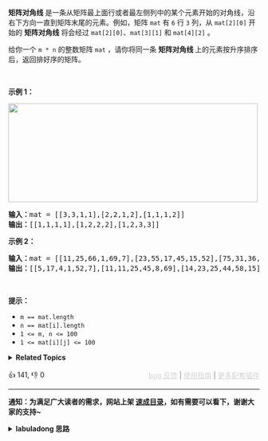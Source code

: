 <p><strong>矩阵对角线</strong> 是一条从矩阵最上面行或者最左侧列中的某个元素开始的对角线，沿右下方向一直到矩阵末尾的元素。例如，矩阵 <code>mat</code> 有 <code>6</code> 行 <code>3</code> 列，从 <code>mat[2][0]</code> 开始的 <strong>矩阵对角线</strong> 将会经过 <code>mat[2][0]</code>、<code>mat[3][1]</code> 和 <code>mat[4][2]</code> 。</p>

<p>给你一个&nbsp;<code>m * n</code>&nbsp;的整数矩阵&nbsp;<code>mat</code>&nbsp;，请你将同一条 <strong>矩阵对角线 </strong>上的元素按升序排序后，返回排好序的矩阵。</p>

<p>&nbsp;</p>

<p><strong>示例 1：</strong></p>

<p><img alt="" src="https://assets.leetcode-cn.com/aliyun-lc-upload/uploads/2020/01/25/1482_example_1_2.png" style="height: 198px; width: 500px;" /></p>

<pre>
<strong>输入：</strong>mat = [[3,3,1,1],[2,2,1,2],[1,1,1,2]]
<strong>输出：</strong>[[1,1,1,1],[1,2,2,2],[1,2,3,3]]
</pre>

<p><strong>示例 2：</strong></p>

<pre>
<strong>输入：</strong>mat = [[11,25,66,1,69,7],[23,55,17,45,15,52],[75,31,36,44,58,8],[22,27,33,25,68,4],[84,28,14,11,5,50]]
<strong>输出：</strong>[[5,17,4,1,52,7],[11,11,25,45,8,69],[14,23,25,44,58,15],[22,27,31,36,50,66],[84,28,75,33,55,68]]
</pre>

<p>&nbsp;</p>

<p><strong>提示：</strong></p>

<ul> 
 <li><code>m ==&nbsp;mat.length</code></li> 
 <li><code>n ==&nbsp;mat[i].length</code></li> 
 <li><code>1 &lt;= m, n&nbsp;&lt;= 100</code></li> 
 <li><code>1 &lt;= mat[i][j] &lt;= 100</code></li> 
</ul>

<details><summary><strong>Related Topics</strong></summary>数组 | 矩阵 | 排序</details><br>

<div>👍 141, 👎 0<span style='float: right;'><span style='color: gray;'><a href='https://github.com/labuladong/fucking-algorithm/issues' target='_blank' style='color: lightgray;text-decoration: underline;'>bug 反馈</a> | <a href='https://labuladong.online/algo/fname.html?fname=jb插件简介' target='_blank' style='color: lightgray;text-decoration: underline;'>使用指南</a> | <a href='https://labuladong.online/algo/' target='_blank' style='color: lightgray;text-decoration: underline;'>更多配套插件</a></span></span></div>

<div id="labuladong"><hr>

**通知：为满足广大读者的需求，网站上架 [速成目录](https://labuladong.online/algo/intro/quick-learning-plan/)，如有需要可以看下，谢谢大家的支持~**

<details><summary><strong>labuladong 思路</strong></summary>


<div id="labuladong_solution_zh">

## 基本思路

这题非常有意思，按照对角线操作二维数组是需要技巧的，即你如何快速判断两个元素坐标是否在同一个对角线上？

**直接说结论：在同一个对角线上的元素，其横纵坐标之差是相同的**。你画图看看，或者稍微想想就能明白：右下角走一步横纵坐标都会加一，所以他们的差肯定不会变。

有了这个规律辅助，这道题就很容易做了，我直接用一个哈希表把每个对角线的元素存起来，想办法排序，最后放回二维矩阵上即可。

如何排序数组呢？借助有序数据结构或者用标准库的排序函数都行，这里我就用标准库的排序函数好了，不过考虑到数组的操作效率，所以我需要从最后删除元素。

具体的解法看代码吧，更多有技巧性的二维矩阵操作参见 [二维数组的花式遍历](https://labuladong.online/algo/practice-in-action/2d-array-traversal-summary/)。

**详细题解**：
  - [【练习】数组双指针经典习题](https://labuladong.online/algo/problem-set/array-two-pointers/)

</div>





<div id="solution">

## 解法代码



<div class="tab-panel"><div class="tab-nav">
<button data-tab-item="cpp" class="tab-nav-button btn " data-tab-group="default" onclick="switchTab(this)">cpp🤖</button>

<button data-tab-item="python" class="tab-nav-button btn " data-tab-group="default" onclick="switchTab(this)">python🤖</button>

<button data-tab-item="java" class="tab-nav-button btn active" data-tab-group="default" onclick="switchTab(this)">java🟢</button>

<button data-tab-item="go" class="tab-nav-button btn " data-tab-group="default" onclick="switchTab(this)">go🤖</button>

<button data-tab-item="javascript" class="tab-nav-button btn " data-tab-group="default" onclick="switchTab(this)">javascript🤖</button>
</div><div class="tab-content">
<div data-tab-item="cpp" class="tab-item " data-tab-group="default"><div class="highlight">

```cpp
// 注意：cpp 代码由 chatGPT🤖 根据我的 java 代码翻译。
// 本代码的正确性已通过力扣验证，如有疑问，可以对照 java 代码查看。

#include <vector>
#include <unordered_map>
#include <algorithm>
#include <list>

class Solution {
public:
    std::vector<std::vector<int>> diagonalSort(std::vector<std::vector<int>>& mat) {
        int m = mat.size(), n = mat[0].size();

        // 存储所有对角线的元素列表
        std::unordered_map<int, std::list<int>> diagonals;

        for (int i = 0; i < m; i++) {
            for (int j = 0; j < n; j++) {
                // 横纵坐标之差可以作为一条对角线的 ID
                int diagonalID = i - j;
                diagonals[diagonalID].push_back(mat[i][j]);
            }
        }

        // 从数组末尾删除元素效率较高，所以我们把 ArrayList 倒序排序
        for (auto& diagonal : diagonals) {
            diagonal.second.sort(std::greater<int>());
        }

        // 把排序结果回填二维矩阵
        for (int i = 0; i < m; i++) {
            for (int j = 0; j < n; j++) {
                std::list<int>& diagonal = diagonals[i - j];
                mat[i][j] = diagonal.back();
                diagonal.pop_back();
            }
        }

        return mat;
    }
};
```

</div></div>

<div data-tab-item="python" class="tab-item " data-tab-group="default"><div class="highlight">

```python
# 注意：python 代码由 chatGPT🤖 根据我的 java 代码翻译。
# 本代码的正确性已通过力扣验证，如有疑问，可以对照 java 代码查看。

class Solution:
    def diagonalSort(self, mat: List[List[int]]) -> List[List[int]]:
        m, n = len(mat), len(mat[0])

        # 存储所有对角线的元素列表
        diagonals = {}

        for i in range(m):
            for j in range(n):
                # 横纵坐标之差可以作为一条对角线的 ID
                diagonalID = i - j
                if diagonalID not in diagonals:
                    diagonals[diagonalID] = []
                diagonals[diagonalID].append(mat[i][j])

        # 从数组末尾删除元素效率较高，所以我们把 ArrayList 倒序排序
        for diagonal in diagonals.values():
            diagonal.sort(reverse=True)

        # 把排序结果回填二维矩阵
        for i in range(m):
            for j in range(n):
                diagonal = diagonals[i - j]
                mat[i][j] = diagonal.pop()

        return mat
```

</div></div>

<div data-tab-item="java" class="tab-item active" data-tab-group="default"><div class="highlight">

```java
class Solution {
    public int[][] diagonalSort(int[][] mat) {
        int m = mat.length, n = mat[0].length;

        // 存储所有对角线的元素列表
        HashMap<Integer, ArrayList<Integer>> diagonals = new HashMap<>();

        for (int i = 0; i < m; i++) {
            for (int j = 0; j < n; j++) {
                // 横纵坐标之差可以作为一条对角线的 ID
                int diagonalID = i - j;
                diagonals.putIfAbsent(diagonalID, new ArrayList<>());
                diagonals.get(diagonalID).add(mat[i][j]);
            }
        }

        // 从数组末尾删除元素效率较高，所以我们把 ArrayList 倒序排序
        for (List<Integer> diagonal: diagonals.values()) {
            Collections.sort(diagonal, Collections.reverseOrder());
        }

        // 把排序结果回填二维矩阵
        for (int i = 0; i < m; i++) {
            for (int j = 0; j < n; j++) {
                ArrayList<Integer> diagonal = diagonals.get(i - j);
                mat[i][j] = diagonal.remove(diagonal.size() - 1);
            }
        }

        return mat;
    }
}
```

</div></div>

<div data-tab-item="go" class="tab-item " data-tab-group="default"><div class="highlight">

```go
// 注意：go 代码由 chatGPT🤖 根据我的 java 代码翻译。
// 本代码的正确性已通过力扣验证，如有疑问，可以对照 java 代码查看。

func diagonalSort(mat [][]int) [][]int {
    m, n := len(mat), len(mat[0])

    // 存储所有对角线的元素列表
    diagonals := make(map[int][]int)

    for i := 0; i < m; i++ {
        for j := 0; j < n; j++ {
            // 横纵坐标之差可以作为一条对角线的 ID
            diagonalID := i - j
            diagonals[diagonalID] = append(diagonals[diagonalID], mat[i][j])
        }
    }

    // 从数组末尾删除元素效率较高，所以我们把 ArrayList 倒序排序
    for _, diagonal := range diagonals {
        sort.Slice(diagonal, func(i, j int) bool {
            return diagonal[i] > diagonal[j]
        })
    }

    // 把排序结果回填二维矩阵
    for i := 0; i < m; i++ {
        for j := 0; j < n; j++ {
            diagonalID := i - j
            mat[i][j] = diagonals[diagonalID][len(diagonals[diagonalID])-1]
            diagonals[diagonalID] = diagonals[diagonalID][:len(diagonals[diagonalID])-1]
        }
    }

    return mat
}
```

</div></div>

<div data-tab-item="javascript" class="tab-item " data-tab-group="default"><div class="highlight">

```javascript
// 注意：javascript 代码由 chatGPT🤖 根据我的 java 代码翻译。
// 本代码的正确性已通过力扣验证，如有疑问，可以对照 java 代码查看。

var diagonalSort = function(mat) {
    let m = mat.length, n = mat[0].length;

    // 存储所有对角线的元素列表
    let diagonals = new Map();

    for (let i = 0; i < m; i++) {
        for (let j = 0; j < n; j++) {
            // 横纵坐标之差可以作为一条对角线的 ID
            let diagonalID = i - j;
            if (!diagonals.has(diagonalID)) {
                diagonals.set(diagonalID, []);
            }
            diagonals.get(diagonalID).push(mat[i][j]);
        }
    }

    // 从数组末尾删除元素效率较高，所以我们把 ArrayList 倒序排序
    for (let diagonal of diagonals.values()) {
        diagonal.sort((a, b) => b - a);
    }

    // 把排序结果回填二维矩阵
    for (let i = 0; i < m; i++) {
        for (let j = 0; j < n; j++) {
            let diagonal = diagonals.get(i - j);
            mat[i][j] = diagonal.pop();
        }
    }

    return mat;
};
```

</div></div>
</div></div>

<hr /><details open hint-container details><summary style="font-size: medium"><strong>🥳🥳 算法可视化 🥳🥳</strong></summary><div id="data_sort-the-matrix-diagonally"  category="leetcode" ></div><div class="resizable aspect-ratio-container" style="height: 100%;">
<div id="iframe_sort-the-matrix-diagonally"></div></div>
</details><hr /><br />

</div>
</details>
</div>

